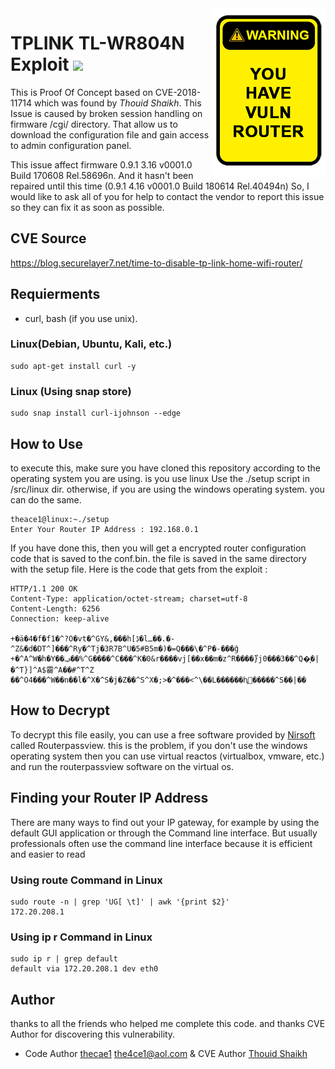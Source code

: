 <img src="img/warning.png" align="right" width="180" height="271" />

# TPLINK TL-WR804N Exploit ![](https://img.shields.io/static/v1?label=CVE%20SCORE&message=10.0&color=red)

This is Proof Of Concept based on CVE-2018-11714 which was found by *Thouid Shaikh*. This Issue is caused by broken session handling on firmware /cgi/ directory. That allow us to download the configuration file and gain access to admin configuration panel.

This issue affect firmware 0.9.1 3.16 v0001.0 Build 170608 Rel.58696n. And it hasn't been repaired until this time (0.9.1 4.16 v0001.0 Build 180614 Rel.40494n)
So, I would like to ask all of you for help to contact the vendor to report this issue so they can fix it as soon as possible.

## CVE Source 
https://blog.securelayer7.net/time-to-disable-tp-link-home-wifi-router/

## Requierments
- curl, bash (if you use unix).

### Linux(Debian, Ubuntu, Kali, etc.)

```
sudo apt-get install curl -y
```

### Linux (Using snap store)

```
sudo snap install curl-ijohnson --edge
```
## How to Use
to execute this, make sure you have cloned this repository according to the operating system you are using. is you use linux Use the ./setup script in /src/linux dir. otherwise, if you are using the windows operating system. you can do the same.
```
theace1@linux:~./setup
Enter Your Router IP Address : 192.168.0.1
```

If you have done this, then you will get a encrypted router configuration code that is saved to the conf.bin. the file is saved in the same directory with the setup file. Here is the code that gets from the exploit :
```                                                                                    
HTTP/1.1 200 OK
Content-Type: application/octet-stream; charset=utf-8
Content-Length: 6256
Connection: keep-alive

+�ä�4�f�f1�^?O�vt�^GY&,���h[ڋ�lـ��.�-^Z&�d�DT^]���^Ry�^Tj�3R7B^U�5#B5m�)�=Q���\�^P�-���ĝ
+�^A^W�h�Y��ݠ��%^G����^C���^K�0&r����vj[��x��m�z^R����}֩j0���3��^Q�͎�|�^T}]^A$霤^A��#^T^Z
��^O4���^W��n��l�^X�^S�j�Z��^S^X�;>�^���<^\��L������ԧ𧣩�����^S��|��

```

## How to Decrypt
To decrypt this file easily, you can use a free software provided by [Nirsoft](https://www.nirsoft.net/utils/router_password_recovery.html) called Routerpassview. this is the problem, if you don't use the windows operating system then you can use virtual reactos (virtualbox, vmware, etc.) and run the routerpassview software on the virtual os.

## Finding your Router IP Address
There are many ways to find out your IP gateway, for example by using the default GUI application or through the Command line interface. But usually professionals often use the command line interface because it is efficient and easier to read
### Using route Command in Linux
```
sudo route -n | grep 'UG[ \t]' | awk '{print $2}'
172.20.208.1 
```
### Using ip r Command in Linux
```
sudo ip r | grep default
default via 172.20.208.1 dev eth0
```

## Author
thanks to all the friends who helped me complete this code. and thanks CVE Author for discovering this vulnerability.
- Code Author [thecae1](https://github.com/theace1) [the4ce1@aol.com](mailto:the4ce.aol.com?subject=Hello%20theace%2C&body=I%20have%20an%20important%20comment%20for%20you) & CVE Author [Thouid Shaikh](https://blog.securelayer7.net/author/touhid/)  

